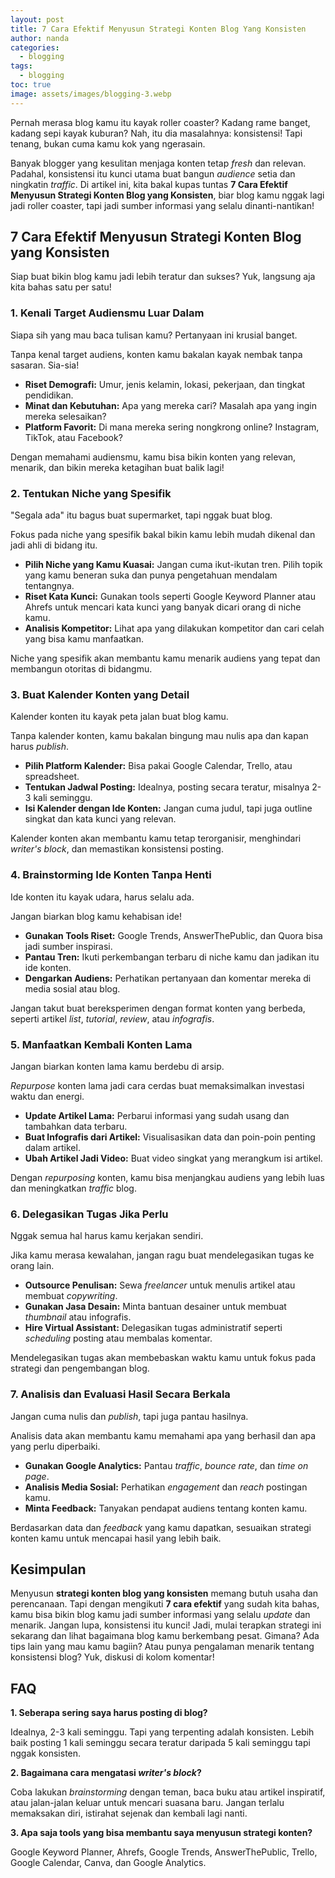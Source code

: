 ```yaml
---
layout: post
title: 7 Cara Efektif Menyusun Strategi Konten Blog Yang Konsisten
author: nanda
categories:
  - blogging
tags:
  - blogging
toc: true
image: assets/images/blogging-3.webp
---
```



Pernah merasa blog kamu itu kayak roller coaster? Kadang rame banget, kadang sepi kayak kuburan? Nah, itu dia masalahnya: konsistensi! Tapi tenang, bukan cuma kamu kok yang ngerasain.

Banyak blogger yang kesulitan menjaga konten tetap _fresh_ dan relevan. Padahal, konsistensi itu kunci utama buat bangun _audience_ setia dan ningkatin _traffic_. Di artikel ini, kita bakal kupas tuntas **7 Cara Efektif Menyusun Strategi Konten Blog yang Konsisten**, biar blog kamu nggak lagi jadi roller coaster, tapi jadi sumber informasi yang selalu dinanti-nantikan!

## 7 Cara Efektif Menyusun Strategi Konten Blog yang Konsisten

Siap buat bikin blog kamu jadi lebih teratur dan sukses? Yuk, langsung aja kita bahas satu per satu!

### 1\. Kenali Target Audiensmu Luar Dalam

Siapa sih yang mau baca tulisan kamu? Pertanyaan ini krusial banget.

Tanpa kenal target audiens, konten kamu bakalan kayak nembak tanpa sasaran. Sia-sia!

- **Riset Demografi:** Umur, jenis kelamin, lokasi, pekerjaan, dan tingkat pendidikan.
- **Minat dan Kebutuhan:** Apa yang mereka cari? Masalah apa yang ingin mereka selesaikan?
- **Platform Favorit:** Di mana mereka sering nongkrong online? Instagram, TikTok, atau Facebook?

Dengan memahami audiensmu, kamu bisa bikin konten yang relevan, menarik, dan bikin mereka ketagihan buat balik lagi!

### 2\. Tentukan Niche yang Spesifik

"Segala ada" itu bagus buat supermarket, tapi nggak buat blog.

Fokus pada niche yang spesifik bakal bikin kamu lebih mudah dikenal dan jadi ahli di bidang itu.

- **Pilih Niche yang Kamu Kuasai:** Jangan cuma ikut-ikutan tren. Pilih topik yang kamu beneran suka dan punya pengetahuan mendalam tentangnya.
- **Riset Kata Kunci:** Gunakan tools seperti Google Keyword Planner atau Ahrefs untuk mencari kata kunci yang banyak dicari orang di niche kamu.
- **Analisis Kompetitor:** Lihat apa yang dilakukan kompetitor dan cari celah yang bisa kamu manfaatkan.

Niche yang spesifik akan membantu kamu menarik audiens yang tepat dan membangun otoritas di bidangmu.

### 3\. Buat Kalender Konten yang Detail

Kalender konten itu kayak peta jalan buat blog kamu.

Tanpa kalender konten, kamu bakalan bingung mau nulis apa dan kapan harus _publish_.

- **Pilih Platform Kalender:** Bisa pakai Google Calendar, Trello, atau spreadsheet.
- **Tentukan Jadwal Posting:** Idealnya, posting secara teratur, misalnya 2-3 kali seminggu.
- **Isi Kalender dengan Ide Konten:** Jangan cuma judul, tapi juga outline singkat dan kata kunci yang relevan.

Kalender konten akan membantu kamu tetap terorganisir, menghindari _writer's block_, dan memastikan konsistensi posting.

### 4\. Brainstorming Ide Konten Tanpa Henti

Ide konten itu kayak udara, harus selalu ada.

Jangan biarkan blog kamu kehabisan ide!

- **Gunakan Tools Riset:** Google Trends, AnswerThePublic, dan Quora bisa jadi sumber inspirasi.
- **Pantau Tren:** Ikuti perkembangan terbaru di niche kamu dan jadikan itu ide konten.
- **Dengarkan Audiens:** Perhatikan pertanyaan dan komentar mereka di media sosial atau blog.

Jangan takut buat bereksperimen dengan format konten yang berbeda, seperti artikel _list_, _tutorial_, _review_, atau _infografis_.

### 5\. Manfaatkan Kembali Konten Lama

Jangan biarkan konten lama kamu berdebu di arsip.

_Repurpose_ konten lama jadi cara cerdas buat memaksimalkan investasi waktu dan energi.

- **Update Artikel Lama:** Perbarui informasi yang sudah usang dan tambahkan data terbaru.
- **Buat Infografis dari Artikel:** Visualisasikan data dan poin-poin penting dalam artikel.
- **Ubah Artikel Jadi Video:** Buat video singkat yang merangkum isi artikel.

Dengan _repurposing_ konten, kamu bisa menjangkau audiens yang lebih luas dan meningkatkan _traffic_ blog.

### 6\. Delegasikan Tugas Jika Perlu

Nggak semua hal harus kamu kerjakan sendiri.

Jika kamu merasa kewalahan, jangan ragu buat mendelegasikan tugas ke orang lain.

- **Outsource Penulisan:** Sewa _freelancer_ untuk menulis artikel atau membuat _copywriting_.
- **Gunakan Jasa Desain:** Minta bantuan desainer untuk membuat _thumbnail_ atau infografis.
- **Hire Virtual Assistant:** Delegasikan tugas administratif seperti _scheduling_ posting atau membalas komentar.

Mendelegasikan tugas akan membebaskan waktu kamu untuk fokus pada strategi dan pengembangan blog.

### 7\. Analisis dan Evaluasi Hasil Secara Berkala

Jangan cuma nulis dan _publish_, tapi juga pantau hasilnya.

Analisis data akan membantu kamu memahami apa yang berhasil dan apa yang perlu diperbaiki.

- **Gunakan Google Analytics:** Pantau _traffic_, _bounce rate_, dan _time on page_.
- **Analisis Media Sosial:** Perhatikan _engagement_ dan _reach_ postingan kamu.
- **Minta Feedback:** Tanyakan pendapat audiens tentang konten kamu.

Berdasarkan data dan _feedback_ yang kamu dapatkan, sesuaikan strategi konten kamu untuk mencapai hasil yang lebih baik.

## Kesimpulan

Menyusun **strategi konten blog yang konsisten** memang butuh usaha dan perencanaan. Tapi dengan mengikuti **7 cara efektif** yang sudah kita bahas, kamu bisa bikin blog kamu jadi sumber informasi yang selalu _update_ dan menarik. Jangan lupa, konsistensi itu kunci! Jadi, mulai terapkan strategi ini sekarang dan lihat bagaimana blog kamu berkembang pesat. Gimana? Ada tips lain yang mau kamu bagiin? Atau punya pengalaman menarik tentang konsistensi blog? Yuk, diskusi di kolom komentar!

## FAQ

**1\. Seberapa sering saya harus posting di blog?**

Idealnya, 2-3 kali seminggu. Tapi yang terpenting adalah konsisten. Lebih baik posting 1 kali seminggu secara teratur daripada 5 kali seminggu tapi nggak konsisten.

**2\. Bagaimana cara mengatasi _writer's block_?**

Coba lakukan _brainstorming_ dengan teman, baca buku atau artikel inspiratif, atau jalan-jalan keluar untuk mencari suasana baru. Jangan terlalu memaksakan diri, istirahat sejenak dan kembali lagi nanti.

**3\. Apa saja tools yang bisa membantu saya menyusun strategi konten?**

Google Keyword Planner, Ahrefs, Google Trends, AnswerThePublic, Trello, Google Calendar, Canva, dan Google Analytics.
